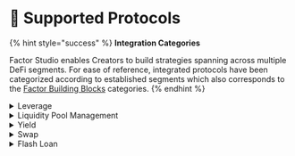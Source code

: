 # 🔗 Supported Protocols

{% hint style="success" %}
**Integration Categories**

Factor Studio enables Creators to build strategies spanning across multiple DeFi segments. For ease of reference, integrated protocols have been categorized according to established segments which also corresponds to the [Factor Building Blocks](../factor-building-blocks/factor-building-blocks.md) categories.
{% endhint %}

<details>

<summary>Leverage</summary>

* [Aave](https://aave.com/)
* [Lodestar Finance](https://www.lodestarfinance.io/)
* [Silo](https://www.silo.finance/)
* [Tender.Fi](https://www.tender.fi)

</details>

<details>

<summary>Liquidity Pool Management</summary>

* [Balancer](https://balancer.fi/)
* [Trader Joe](https://www.traderjoexyz.com/)
* [Uniswap V3](https://uniswap.org/)

</details>

<details>

<summary>Yield</summary>

* [Gains Network](https://gainsnetwork.io/)
* [GMX](https://gmx.io/)
* [Lodestar Finance](https://www.lodestarfinance.io/)
* [MUX Protocol](https://mux.network/#/)
* [Penpie](https://docs.penpiexyz.io/)
* [Radiant](https://radiant.capital/)
* [Umami Finance](https://umami.finance/)
* [Vela Exchange](https://www.vela.exchange/)

</details>

<details>

<summary>Swap</summary>

* [OpenOcean](https://openocean.finance/)
* [Trader Joe](https://www.traderjoexyz.com/)
* [Uniswap V3](https://uniswap.org/)
* [Vela Exchange](https://www.vela.exchange/)

</details>

<details>

<summary>Flash Loan</summary>

* [Balancer](https://balancer.fi/)

</details>
